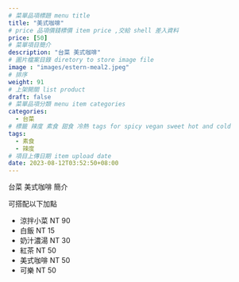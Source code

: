 ```yaml
---
# 菜單品項標題 menu title 
title: "美式咖啡"
# price 品項價錢標價 item price ,交給 shell 差入資料
price: [50] 
# 菜單項目簡介 
description: "台菜 美式咖啡"
# 圖片檔案目錄 diretory to store image file
image : "images/estern-meal2.jpeg"
# 排序
weight: 91 
# 上架開關 list product 
draft: false
# 菜單品項分類 menu item categories 
categories:
  - 台菜
# 標籤 辣度 素食 甜食 冷熱 tags for spicy vegan sweet hot and cold 
tags:
  - 素食
  - 辣度
# 項目上傳日期 item upload date 
date: 2023-08-12T03:52:50+08:00
---
```


台菜 美式咖啡 簡介

可搭配以下加點

- 涼拌小菜  NT 90
- 白飯 NT 15
- 奶汁濃湯 NT 30
- 紅茶  NT 50
- 美式咖啡 NT 50
- 可樂 NT 50
